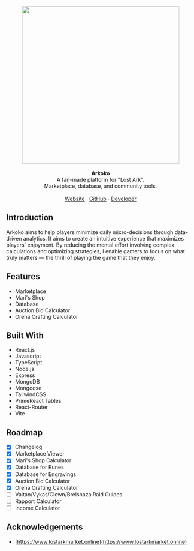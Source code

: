 <!-- https://github.com/tpacun/Best-README-Template -->
<!-- IMAGE LINK -->
<div align="center"> <img src="https://kvo.vercel.app/arkoko.png" data-canonical-src="https://kvo.vercel.app/arkoko.png" height="420" /></div>

<!-- HEADER INFORMATION -->
<br />
<div align="center"><strong>Arkoko</strong></div>
<div align="center">A fan-made platform for "Lost Ark".<br />Marketplace, database, and community tools.</div>
<br />
<div align="center">
<a href="https://arkoko.vercel.app/">Website</a> 
<span><strong> · </strong></span>
<a href="https://github.com/Yezo/arkoko">GitHub</a> 
<span><strong>·</strong></span>
<a href="https://kvo.vercel.app/">Developer</a>
</div>

<!-- PROJECT INFORMATION -->
## Introduction

Arkoko aims to help players minimize daily micro-decisions through data-driven analytics.
It aims to create an intuitive experience that maximizes players' enjoyment. 
By reducing the mental effort involving complex calculations and optimizing strategies, 
I enable gamers to focus on what truly matters — the thrill of playing the game that they enjoy.

## Features
- Marketplace
- Mari's Shop
- Database
- Auction Bid Calculator
- Oreha Crafting Calculator

## Built With

- React.js
- Javascript
- TypeScript
- Node.js
- Express
- MongoDB
- Mongoose
- TailwindCSS
- PrimeReact Tables
- React-Router
- Vite

## Roadmap

- [x] Changelog
- [x] Marketplace Viewer
- [x] Mari's Shop Calculator
- [x] Database for Runes
- [x] Database for Engravings
- [x] Auction Bid Calculator
- [x] Oreha Crafting Calculator
- [ ] Valtan/Vykas/Clown/Brelshaza Raid Guides
- [ ] Rapport Calculator
- [ ] Income Calculator

## Acknowledgements

- [https://www.lostarkmarket.online](https://www.lostarkmarket.online)




